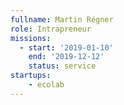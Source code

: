 ```yaml
---
fullname: Martin Régner
role: Intrapreneur
missions:
  - start: '2019-01-10'
    end: '2019-12-12'
    status: service
startups:
    - ecolab
---
```

